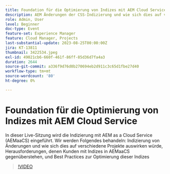 ```yaml
---
title: Foundation für die Optimierung von Indizes mit AEM Cloud Service
description: AEM Änderungen der CSS-Indizierung und wie sich dies auf verschiedene Projekte auswirkt, Herausforderungen für Kunden mit Indizes in AEMaaCS und Best Practices für die Optimierung dieser Indizes
role: Admin, User
level: Beginner
doc-type: Event
feature-set: Experience Manager
feature: Cloud Manager, Projects
last-substantial-update: 2023-08-25T00:00:00Z
jira: KT-13811
thumbnail: 3422534.jpeg
exl-id: 49021cb6-660f-461f-86ff-85d36d7fa4a3
duration: 2644
source-git-commit: a336f9d76d0b270694eb2d911c3c65d1fbe27d40
workflow-type: tm+mt
source-wordcount: '80'
ht-degree: 0%

---
```


# Foundation für die Optimierung von Indizes mit AEM Cloud Service

In dieser Live-Sitzung wird die Indizierung mit AEM as a Cloud Service (AEMaaCS) eingeführt. Wir werden Folgendes behandeln: Indizierung von Änderungen und wie sich dies auf verschiedene Projekte auswirken würde, Herausforderungen, denen Kunden mit Indizes in AEMaaCS gegenüberstehen, und Best Practices zur Optimierung dieser Indizes

>[!VIDEO](https://video.tv.adobe.com/v/3422534/?learn=on)

